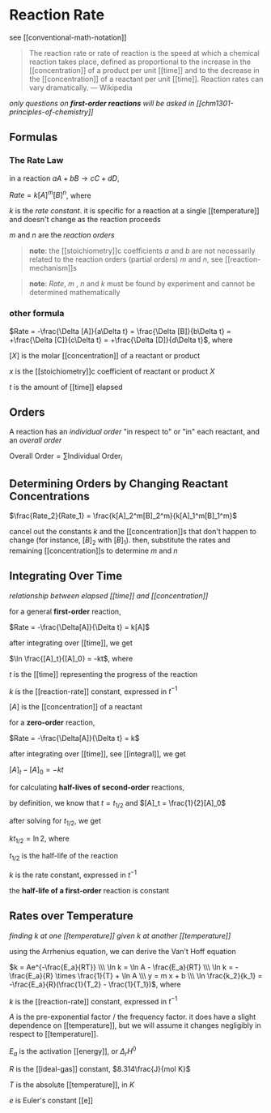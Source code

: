 # Reaction Rate

see [[conventional-math-notation]]

> The reaction rate or rate of reaction is the speed at which a chemical reaction takes place, defined as proportional to the increase in the [[concentration]] of a product per unit [[time]] and to the decrease in the [[concentration]] of a reactant per unit [[time]]. Reaction rates can vary dramatically. &mdash; Wikipedia

_only questions on **first-order reactions** will be asked in [[chm1301-principles-of-chemistry]]_

## Formulas

### The Rate Law

in a reaction $aA + bB \to cC + dD$,

$Rate = k[A]^m[B]^n$, where

$k$ is the _rate constant_. it is specific for a reaction at a single [[temperature]] and doesn't change as the reaction proceeds

$m$ and $n$ are the _reaction orders_

> **note**: the [[stoichiometry]]c coefficients $a$ and $b$ are not necessarily related to the reaction orders (partial orders) $m$ and $n$, see [[reaction-mechanism]]s

> **note**: $Rate$, $m$ , $n$ and $k$ must be found by experiment and cannot be determined mathematically

### other formula

$Rate = -\frac{\Delta [A]}{a\Delta t} = \frac{\Delta [B]}{b\Delta t} = +\frac{\Delta [C]}{c\Delta t} = +\frac{\Delta [D]}{d\Delta t}$, where

$[X]$ is the molar [[concentration]] of a reactant or product

$x$ is the [[stoichiometry]]c coefficient of reactant or product $X$

$t$ is the amount of [[time]] elapsed

## Orders

A reaction has an _individual order_ "in respect to" or "in" each reactant, and an _overall order_

$\text{Overall Order} = \sum \text{Individual Order}_i$

## Determining Orders by Changing Reactant Concentrations

$\frac{Rate_2}{Rate_1} = \frac{k[A]_2^m[B]_2^m}{k[A]_1^m[B]_1^m}$

cancel out the constants $k$ and the [[concentration]]s that don't happen to change (for instance, $[B]_2$ with $[B]_1$). then, substitute the rates and remaining [[concentration]]s to determine $m$ and $n$

## Integrating Over Time

_relationship between elapsed [[time]] and [[concentration]]_

for a general **first-order** reaction,

$Rate = -\frac{\Delta[A]}{\Delta t} = k[A]$

after integrating over [[time]], we get

$\ln \frac{[A]_t}{[A]_0} = -kt$, where

$t$ is the [[time]] representing the progress of the reaction

$k$ is the [[reaction-rate]] constant, expressed in $t^{-1}$

$[A]$ is the [[concentration]] of a reactant

for a **zero-order** reaction,

$Rate = -\frac{\Delta[A]}{\Delta t} = k$

after integrating over [[time]], see [[integral]], we get

$[A]_t - [A]_0 = -kt$

for calculating **half-lives of second-order** reactions,

by definition, we know that $t = t_{1/2}$ and $[A]_t = \frac{1}{2}[A]_0$

after solving for $t_{1/2}$, we get

$k t_{1/2} = \ln 2$, where

$t_{1/2}$ is the half-life of the reaction

$k$ is the rate constant, expressed in $t^{-1}$

the **half-life of a first-order** reaction is constant

## Rates over Temperature

_finding $k$ at one [[temperature]] given $k$ at another [[temperature]]_

using the Arrhenius equation, we can derive the Van't Hoff equation

$k = Ae^{-\frac{E_a}{RT}} \\\  \ln k = \ln A - \frac{E_a}{RT} \\\  \ln k = -\frac{E_a}{R} \times \frac{1}{T} + \ln A \\\  y = m x + b \\\  \ln \frac{k_2}{k_1} = -\frac{E_a}{R}(\frac{1}{T_2} - \frac{1}{T_1})$, where

$k$ is the [[reaction-rate]] constant, expressed in $t^{-1}$

$A$ is the pre-exponential factor / the frequency factor. it does have a slight dependence on [[temperature]], but we will assume it changes negligibly in respect to [[temperature]].

$E_a$ is the activation [[energy]], or $\Delta_rH^0$

$R$ is the [[ideal-gas]] constant, $8.314\frac{J}{mol K}$

$T$ is the absolute [[temperature]], in $K$

$e$ is Euler's constant [[e]]
